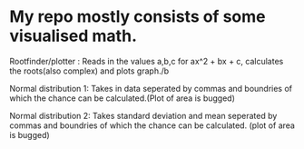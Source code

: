 # My repo mostly consists of some visualised math.

Rootfinder/plotter : Reads in the values a,b,c for ax^2 + bx + c, calculates the roots(also complex) and plots graph./b

Normal distribution 1: Takes in data seperated by commas and boundries of which the chance can be calculated.(Plot of area is bugged)

Normal distribution 2: Takes standard deviation and mean seperated by commas and boundries of which the chance can be calculated.
(plot of area is bugged)
